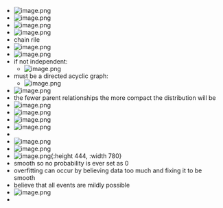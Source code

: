 - ![image.png](../assets/image_1740303783665_0.png)
- ![image.png](../assets/image_1740310725018_0.png)
- ![image.png](../assets/image_1740313297694_0.png)
- ![image.png](../assets/image_1740313819074_0.png)
- chain rile
- ![image.png](../assets/image_1740316822183_0.png)
- ![image.png](../assets/image_1740320347878_0.png)
- if not independent:
	- ![image.png](../assets/image_1740320449939_0.png)
- must be a directed acyclic graph:
	- ![image.png](../assets/image_1740321158664_0.png)
- ![image.png](../assets/image_1740321325842_0.png)
- the fewer parent relationships the more compact the distribution will be
- ![image.png](../assets/image_1740326641060_0.png)
- ![image.png](../assets/image_1740327015567_0.png)
- ![image.png](../assets/image_1740328770906_0.png)
- ![image.png](../assets/image_1740330447693_0.png)
-
- ![image.png](../assets/image_1740330786523_0.png)
- ![image.png](../assets/image_1740331096719_0.png)
- ![image.png](../assets/image_1740331694455_0.png){:height 444, :width 780}
- smooth so no probability is ever set as 0
- overfitting can occur by believing data too much and fixing it to be smooth
- believe that all events are mildly possible
- ![image.png](../assets/image_1740335128105_0.png)
-